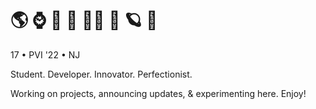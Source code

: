 # 🌎 ⌚️ 🚂 🌴 🏃‍♂️ 🚀 🪐 🐢

17 • PVI '22 • NJ

Student. Developer. Innovator. Perfectionist.

Working on projects, announcing updates, & experimenting here. Enjoy!
